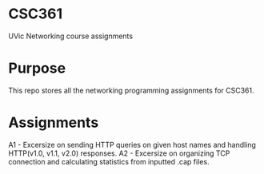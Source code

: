 # CSC361
UVic Networking course assignments

# Purpose
This repo stores all the networking programming assignments for CSC361. 

# Assignments
A1 - Excersize on sending HTTP queries on given host names and handling HTTP(v1.0, v1.1, v2.0) responses.
A2 - Excersize on organizing TCP connection and calculating statistics from inputted .cap files.